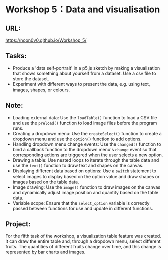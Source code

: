 # Workshop 5：Data and visualisation

## URL:
https://noon0v0.github.io/Workshop_5/


## Tasks:

- Produce a 'data self-portrait' in a p5.js sketch by making a visualisation that shows something about yourself from a dataset. Use a csv file to store the dataset.
- Experiment with different ways to present the data, e.g. using text, images, shapes, or colours.

## Note:

- Loading external data: Use the `loadTable()` function to load a CSV file and use the `preload()` function to load image files before the program runs.
- Creating a dropdown menu: Use the `createSelect()` function to create a dropdown menu and use the `option()` function to add options.
- Handling dropdown menu change events: Use the `changed()` function to bind a callback function to the dropdown menu's `change` event so that corresponding actions are triggered when the user selects a new option.
- Drawing a table: Use nested loops to iterate through the table data and use the `text()` function to draw text and shapes on the canvas.
- Displaying different data based on options: Use a `switch` statement to select images to display based on the option value and draw shapes or images based on the table data.
- Image drawing: Use the `image()` function to draw images on the canvas and dynamically adjust image position and quantity based on the table data.
- Variable scope: Ensure that the `select_option` variable is correctly passed between functions for use and update in different functions.

## Project:

For the fifth task of the workshop, a visualization table feature was created. It can draw the entire table and, through a dropdown menu, select different fruits. The quantities of different fruits change over time, and this change is represented by bar charts and images.
